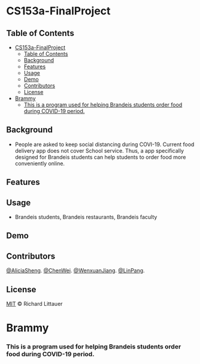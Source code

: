 # CS153a-FinalProject



## Table of Contents

- [CS153a-FinalProject](#cs153a-finalproject)
  - [Table of Contents](#table-of-contents)
  - [Background](#background)
  - [Features](#features)
  - [Usage](#usage)
  - [Demo](#demo)
  - [Contributors](#contributors)
  - [License](#license)
- [Brammy](#brammy)
    - [This is a program used for helping Brandeis students order food during COVID-19 period.](#this-is-a-program-used-for-helping-brandeis-students-order-food-during-covid-19-period)

## Background
- People are asked to keep social distancing during COVI-19. Current food delivery app does not cover School service. Thus, a app specifically designed for Brandeis students can help students to order food more conveniently online. 

## Features


## Usage
- Brandeis students, Brandeis restaurants, Brandeis faculty

## Demo


## Contributors

[@AliciaSheng](https://github.com/Alicia-Sheng).
[@ChenWei](https://github.com/MRSA-J).
[@WenxuanJiang](https://github.com/wenxuanjiang93).
[@LinPang](https://github.com/L-Pang).

## License

[MIT](LICENSE) © Richard Littauer


# Brammy
  
### This is a program used for helping Brandeis students order food during COVID-19 period.
